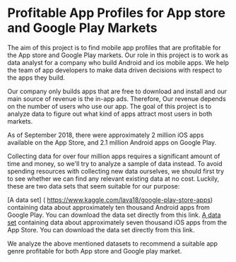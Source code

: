 # Profitable App Profiles for App store and Google Play Markets
 
The aim of this project is to find mobile app profiles that are profitable for the App store and Google Play markets. Our role in this project is to work as data analyst for a company who build Android and ios mobile apps. We help the team of app developers to make data driven decisions with respect to the apps they build.

Our company only builds apps that are free to download and install and our main source of revenue is the in-app ads. Therefore, Our revenue depends on the number of users who use our app. The goal of this project is to analyze data to figure out what kind of apps attract most users in both markets.

As of September 2018, there were approximately 2 million iOS apps available on the App Store, and 2.1 million Android apps on Google Play.

Collecting data for over four million apps requires a significant amount of time and money, so we'll try to analyze a sample of data instead. To avoid spending resources with collecting new data ourselves, we should first try to see whether we can find any relevant existing data at no cost. Luckily, these are two data sets that seem suitable for our purpose:

[A data set] ( https://www.kaggle.com/lava18/google-play-store-apps) containing data about approximately ten thousand Android apps from Google Play. You can download the data set directly from this link.
[A data set](https://www.kaggle.com/ramamet4/app-store-apple-data-set-10k-apps) containing data about approximately seven thousand iOS apps from the App Store. You can download the data set directly from this link.

We analyze the above mentioned datasets to recommend a suitable app genre profitable for both App store and Google play market.
